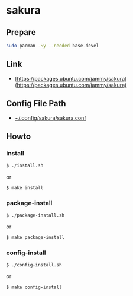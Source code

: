 
# sakura


## Prepare

``` sh
sudo pacman -Sy --needed base-devel
```

## Link

* [https://packages.ubuntu.com/jammy/sakura](https://packages.ubuntu.com/jammy/sakura)


## Config File Path

* [~/.config/sakura/sakura.conf](config/sakura/sakura.conf)


## Howto


### install

``` sh
$ ./install.sh
```

or

``` sh
$ make install
```


### package-install

``` sh
$ ./package-install.sh
```

or

``` sh
$ make package-install
```


### config-install

``` sh
$ ./config-install.sh
```

or

``` sh
$ make config-install
```
